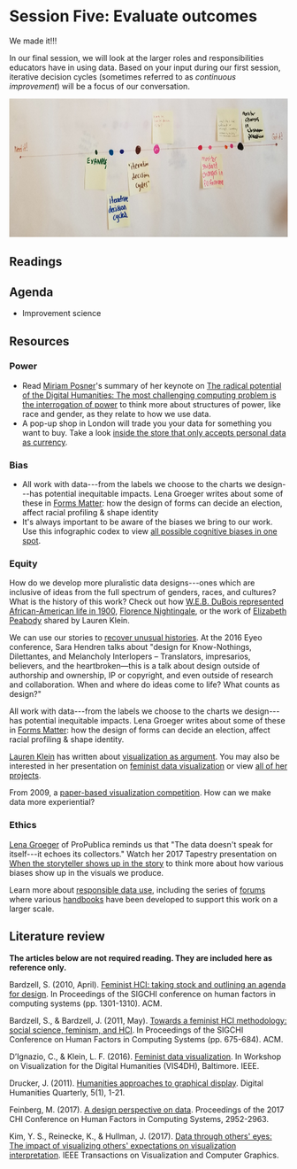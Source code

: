 # Session Five: Evaluate outcomes #

We made it!!!

In our final session, we will look at the larger roles and responsibilities educators have in using data. Based on your input during our first session, iterative decision cycles (sometimes referred to as *continuous improvement*) will be a focus of our conversation.

<p align="center"> 
<img src="https://github.com/tlricherson/TESC_MIT_Data/blob/master/graphics/Evaluate%20incomes.jpg" height="250">
</p>

## Readings ##


## Agenda ##
* Improvement science

## Resources ##

### Power ###
* Read [Miriam Posner](https://twitter.com/miriamkp)'s summary of her keynote on [The radical potential of the Digital Humanities: The most challenging computing problem is the interrogation of power](http://blogs.lse.ac.uk/impactofsocialsciences/2015/08/12/the-radical-unrealized-potential-of-digital-humanities/) to think more about structures of power, like race and gender, as they relate to how we use data.
* A pop-up shop in London will trade you your data for something you want to buy. Take a look [inside the store that only accepts personal data as currency](https://www.engadget.com/2017/09/07/data-dollar-store-london-ben-eine/).

### Bias ###
* All work with data---from the labels we choose to the charts we design---has potential inequitable impacts. Lena Groeger writes about some of these in [Forms Matter](https://source.opennews.org/articles/forms-matter/): how the design of forms can decide an election, affect racial profiling & shape identity
* It's always important to be aware of the biases we bring to our work. Use this infographic codex to view [all possible cognitive biases in one spot](http://www.visualcapitalist.com/every-single-cognitive-bias/).

### Equity ###
How do we develop more pluralistic data designs---ones which are inclusive of ideas from the full spectrum of genders, races, and cultures? What is the history of this work? Check out how [W.E.B. DuBois represented African-American life in 1900](http://publicdomainreview.org/collections/w-e-b-du-bois-hand-drawn-infographics-of-african-american-life-1900/), [Florence Nightingale](https://www.sciencenews.org/article/florence-nightingale-passionate-statistician), or the work of [Elizabeth Peabody](http://lklein.com/2014/12/visualization-as-argument/) shared by Lauren Klein.

We can use our stories to [recover unusual histories](https://vimeo.com/179040817). At the 2016 Eyeo conference, Sara Hendren talks about "design for Know-Nothings, Dilettantes, and Melancholy Interlopers – Translators, impresarios, believers, and the heartbroken—this is a talk about design outside of authorship and ownership, IP or copyright, and even outside of research and collaboration. When and where do ideas come to life? What counts as design?"

All work with data---from the labels we choose to the charts we design---has potential inequitable impacts. Lena Groeger writes about some of these in [Forms Matter](https://source.opennews.org/articles/forms-matter/): how the design of forms can decide an election, affect racial profiling & shape identity.

[Lauren Klein](https://twitter.com/laurenfklein) has written about [visualization as argument](http://lklein.com/2014/12/visualization-as-argument/). You may also be interested in her presentation on [feminist data visualization](http://www.northeastern.edu/nulab/lauren-klein-feminist-data-visualization/) or view [all of her projects](http://dhlab.lmc.gatech.edu/projects/).

From 2009, a [paper-based visualization competition](http://infosthetics.com/archives/2009/02/paper-based_visualization_competition_the_winner_and_more.html). How can we make data more experiential?

### Ethics ###
[Lena Groeger](https://twitter.com/lenagroeger) of ProPublica reminds us that "The data doesn't speak for itself---it echoes its collectors." Watch her 2017 Tapestry presentation on [When the storyteller shows up in the story](https://youtu.be/TvJYDz8849g) to think more about how various biases show up in the visuals we produce.

Learn more about [responsible data use](https://blogs.microsoft.com/newyork//2016/01/20/dataviz-for-good-how-to-ethically-communicate-data-in-a-visual-manner-rdfviz/), including the series of [forums](https://responsibledata.io/) where various [handbooks](https://responsibledata.io/resources/handbook/) have been developed to support this work on a larger scale.


## Literature review ##
**The articles below are not required reading. They are included here as reference only.**

Bardzell, S. (2010, April). [Feminist HCI: taking stock and outlining an agenda for design](https://pdfs.semanticscholar.org/61f2/408e1b510e5b10617abf947adfb5a35e8646.pdf). In Proceedings of the SIGCHI conference on human factors in computing systems (pp. 1301-1310). ACM.

Bardzell, S., & Bardzell, J. (2011, May). [Towards a feminist HCI methodology: social science, feminism, and HCI](https://s3.amazonaws.com/academia.edu.documents/31454793/CHI11_FeministMethods_CAMERAREADY.pdf?AWSAccessKeyId=AKIAIWOWYYGZ2Y53UL3A&Expires=1509729799&Signature=F%2FZtRGJZPQbw72M2nE5olD7FFhI%3D&response-content-disposition=inline%3B%20filename%3DTowards_a_feminist_HCI_methodology_socia.pdf). In Proceedings of the SIGCHI Conference on Human Factors in Computing Systems (pp. 675-684). ACM.

D’Ignazio, C., & Klein, L. F. (2016). [Feminist data visualization](http://www.kanarinka.com/wp-content/uploads/2015/07/IEEE_Feminist_Data_Visualization.pdf). In Workshop on Visualization for the Digital Humanities (VIS4DH), Baltimore. IEEE.

Drucker, J. (2011). [Humanities approaches to graphical display](http://www.digitalhumanities.org/dhq/vol/5/1/000091/000091.html). Digital Humanities Quarterly, 5(1), 1-21.

Feinberg, M. (2017). [A design perspective on data](https://ils.unc.edu/~mfeinber/Feinberg%202017c.pdf). Proceedings of the 2017 CHI Conference on Human Factors in Computing Systems, 2952-2963.

Kim, Y. S., Reinecke, K., & Hullman, J. (2017). [Data through others' eyes: The impact of visualizing others' expectations on visualization interpretation](http://faculty.washington.edu/jhullman/VIS17_Expectations_SocialVis.pdf). IEEE Transactions on Visualization and Computer Graphics.
